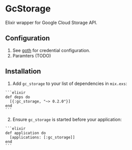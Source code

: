 # GcStorage

Elixir wrapper for Google Cloud Storage API.

## Configuration

1. See [goth](https://github.com/peburrows/goth) for credential configuration.
2. Paramters (TODO)

## Installation

  1. Add `gc_storage` to your list of dependencies in `mix.exs`:

    ```elixir
    def deps do
      [{:gc_storage, "~> 0.2.0"}]
    end
    ```

  2. Ensure `gc_storage` is started before your application:

    ```elixir
    def application do
      [applications: [:gc_storage]]
    end
    ```
